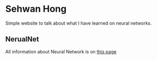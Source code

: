 # Sehwan Hong

Simple website to talk about what I have learned on neural networks.

## NerualNet

All information about Neural Network is on [this page](../NeuarlNet)
